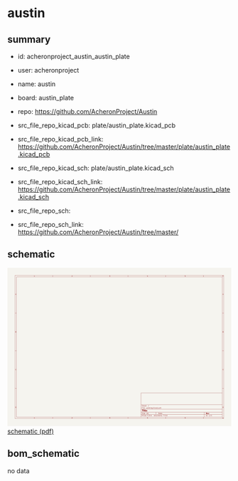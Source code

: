 # austin
 
## summary 
* id: acheronproject_austin_austin_plate
* user: acheronproject
* name: austin
* board: austin_plate
* repo: https://github.com/AcheronProject/Austin
* src_file_repo_kicad_pcb: plate/austin_plate.kicad_pcb
* src_file_repo_kicad_pcb_link: https://github.com/AcheronProject/Austin/tree/master/plate/austin_plate.kicad_pcb
* src_file_repo_kicad_sch: plate/austin_plate.kicad_sch
* src_file_repo_kicad_sch_link: https://github.com/AcheronProject/Austin/tree/master/plate/austin_plate.kicad_sch

* src_file_repo_sch: 
* src_file_repo_sch_link: https://github.com/AcheronProject/Austin/tree/master/

## schematic  
![](working_schematic_600.png)  
[schematic (pdf)](working_schematic.pdf)  



## bom_schematic
no data
